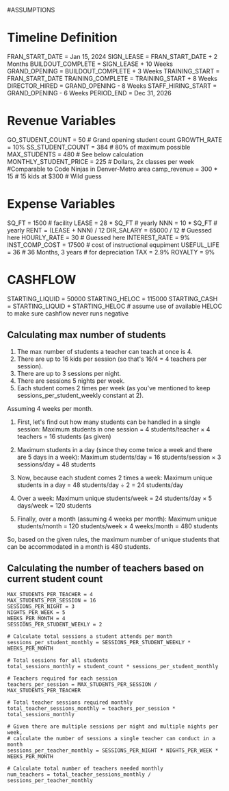 #ASSUMPTIONS
# Timeline Definition
FRAN_START_DATE = Jan 15, 2024
SIGN_LEASE = FRAN_START_DATE + 2 Months
BUILDOUT_COMPLETE = SIGN_LEASE + 10 Weeks
GRAND_OPENING = BUILDOUT_COMPLETE + 3 Weeks
TRAINING_START = FRAN_START_DATE
TRAINING_COMPLETE = TRAINING_START + 8 Weeks
DIRECTOR_HIRED = GRAND_OPENING - 8 Weeks
STAFF_HIRING_START = GRAND_OPENING - 6 Weeks
PERIOD_END = Dec 31, 2026


# Revenue Variables
GO_STUDENT_COUNT = 50 # Grand opening student count
GROWTH_RATE = 10%
SS_STUDENT_COUNT = 384 # 80% of maximum possible
MAX_STUDENTS = 480 # See below calculation
MONTHLY_STUDENT_PRICE = 225 # Dollars, 2x classes per week #Comparable to Code Ninjas in Denver-Metro area
camp_revenue = 300 * 15 # 15 kids at $300 # Wild guess

# Expense Variables
SQ_FT = 1500 # facility
LEASE = 28 * SQ_FT # yearly
NNN = 10 * SQ_FT # yearly
RENT = (LEASE + NNN) / 12
DIR_SALARY = 65000 / 12 # Guessed here
HOURLY_RATE = 30 # Guessed here
INTEREST_RATE = 9%
INST_COMP_COST = 17500 # cost of instructional equpiment
USEFUL_LIFE = 36 # 36 Months, 3 years # for depreciation
TAX = 2.9%
ROYALTY = 9%

# CASHFLOW
STARTING_LIQUID = 50000
STARTING_HELOC = 115000
STARTING_CASH = STARTING_LIQUID + STARTING_HELOC # assume use of available HELOC to make sure cashflow never runs negative

## Calculating max number of students
1. The max number of students a teacher can teach at once is 4.
2. There are up to 16 kids per session (so that's 16/4 = 4 teachers per session).
3. There are up to 3 sessions per night.
4. There are sessions 5 nights per week.
5. Each student comes 2 times per week (as you've mentioned to keep sessions_per_student_weekly constant at 2).

Assuming 4 weeks per month.

1. First, let's find out how many students can be handled in a single session:
   Maximum students in one session = 4 students/teacher × 4 teachers = 16 students (as given)

2. Maximum students in a day (since they come twice a week and there are 5 days in a week):
   Maximum students/day = 16 students/session × 3 sessions/day = 48 students

3. Now, because each student comes 2 times a week:
   Maximum unique students in a day = 48 students/day ÷ 2 = 24 students/day

4. Over a week:
   Maximum unique students/week = 24 students/day × 5 days/week = 120 students

5. Finally, over a month (assuming 4 weeks per month):
   Maximum unique students/month = 120 students/week × 4 weeks/month = 480 students

So, based on the given rules, the maximum number of unique students that can be accommodated in a month is 480 students.

## Calculating the number of teachers based on current student count
    MAX_STUDENTS_PER_TEACHER = 4
    MAX_STUDENTS_PER_SESSION = 16
    SESSIONS_PER_NIGHT = 3
    NIGHTS_PER_WEEK = 5
    WEEKS_PER_MONTH = 4
    SESSIONS_PER_STUDENT_WEEKLY = 2

    # Calculate total sessions a student attends per month
    sessions_per_student_monthly = SESSIONS_PER_STUDENT_WEEKLY * WEEKS_PER_MONTH
    
    # Total sessions for all students
    total_sessions_monthly = student_count * sessions_per_student_monthly
    
    # Teachers required for each session
    teachers_per_session = MAX_STUDENTS_PER_SESSION / MAX_STUDENTS_PER_TEACHER
    
    # Total teacher sessions required monthly
    total_teacher_sessions_monthly = teachers_per_session * total_sessions_monthly
    
    # Given there are multiple sessions per night and multiple nights per week,
    # calculate the number of sessions a single teacher can conduct in a month
    sessions_per_teacher_monthly = SESSIONS_PER_NIGHT * NIGHTS_PER_WEEK * WEEKS_PER_MONTH

    # Calculate total number of teachers needed monthly
    num_teachers = total_teacher_sessions_monthly / sessions_per_teacher_monthly